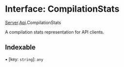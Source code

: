 # Interface: CompilationStats

[Server](../modules/Server.md).[Api](../modules/Server.Api.md).CompilationStats

A compilation stats representation for API clients.

## Indexable

▪ [key: `string`]: `any`
